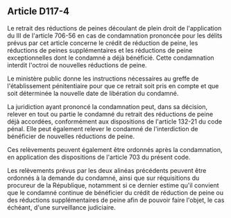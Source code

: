 Article D117-4
----
Le retrait des réductions de peines découlant de plein droit de l'application du
III de l'article 706-56 en cas de condamnation prononcée pour les délits prévus
par cet article concerne le crédit de réduction de peine, les réductions de
peines supplémentaires et les réductions de peine exceptionnelles dont le
condamné a déjà bénéficié. Cette condamnation interdit l'octroi de nouvelles
réductions de peine.

Le ministère public donne les instructions nécessaires au greffe de
l'établissement pénitentiaire pour que ce retrait soit pris en compte et que
soit déterminée la nouvelle date de libération du condamné.

La juridiction ayant prononcé la condamnation peut, dans sa décision, relever en
tout ou partie le condamné du retrait des réductions de peine déjà accordées,
conformément aux dispositions de l'article 132-21 du code pénal. Elle peut
également relever le condamné de l'interdiction de bénéficier de nouvelles
réductions de peine.

Ces relèvements peuvent également être ordonnés après la condamnation, en
application des dispositions de l'article 703 du présent code.

Les relèvements prévus par les deux alinéas précédents peuvent être ordonnés à
la demande du condamné, ainsi que sur réquisitions du procureur de la
République, notamment si ce dernier estime qu'il convient que le condamné
continue de bénéficier du crédit de réduction de peine ou des réductions
supplémentaires de peine afin de pouvoir faire l'objet, le cas échéant, d'une
surveillance judiciaire.
